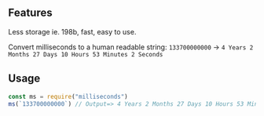## Features 
Less storage ie. 198b, fast, easy to use.

Convert milliseconds to a human readable string: `133700000000` → `4 Years 2 Months 27 Days 10 Hours 53 Minutes 2 Seconds`
## Usage 
```js
const ms = require("milliseconds")
ms(`133700000000`) // Output=> 4 Years 2 Months 27 Days 10 Hours 53 Minutes 2 Seconds
```
